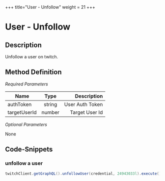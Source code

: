 +++
title="User - Unfollow"
weight = 21
+++

# User - Unfollow

## Description

Unfollow a user on twitch.

## Method Definition

*Required Parameters*

| Name          | Type      | Description  |
| ------------- |:---------:| -----------------:|
| authToken | string | User Auth Token |
| targetUserId | number | Target User Id |

*Optional Parameters*

None

## Code-Snippets

### unfollow a user

```java
twitchClient.getGraphQL().unfollowUser(credential, 24943033l).execute();
```
